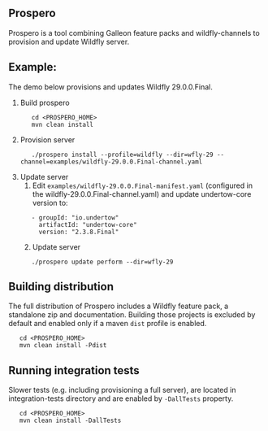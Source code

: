 ## Prospero 
Prospero is a tool combining Galleon feature packs and wildfly-channels to provision 
and update Wildfly server.

## Example:
The demo below provisions and updates Wildfly 29.0.0.Final.

1. Build prospero
   ```
      cd <PROSPERO_HOME>
      mvn clean install
   ```
2. Provision server
   ```
      ./prospero install --profile=wildfly --dir=wfly-29 --channel=examples/wildfly-29.0.0.Final-channel.yaml
   ```
3. Update server
   1. Edit `examples/wildfly-29.0.0.Final-manifest.yaml` (configured in the wildfly-29.0.0.Final-channel.yaml) and update undertow-core version to:
   ```
      - groupId: "io.undertow"
        artifactId: "undertow-core"
        version: "2.3.8.Final"
   ```
   2. Update server
   ```
      ./prospero update perform --dir=wfly-29
   ```

## Building distribution
The full distribution of Prospero includes a Wildfly feature pack, a standalone zip and documentation. Building those projects is excluded by default and enabled only if a maven `dist` profile is enabled.
```
   cd <PROSPERO_HOME>
   mvn clean install -Pdist
```

## Running integration tests
Slower tests (e.g. including provisioning a full server), are located in integration-tests directory and are enabled by `-DallTests` property.
```
   cd <PROSPERO_HOME>
   mvn clean install -DallTests
```